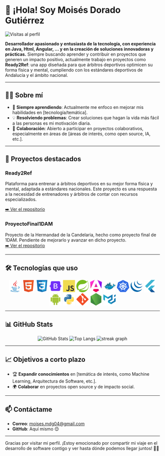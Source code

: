 # 👋 ¡Hola! Soy Moisés Dorado Gutiérrez

![Visitas al perfil](https://komarev.com/ghpvc/?username=mooii04&color=blue)

**Desarrollador apasionado y entusiasta de la tecnología, con experiencia en Java, Html, Angular, ... y en la creación de soluciones innovadoras y prácticas.** Siempre buscando aprender y contribuir en proyectos que generen un impacto positivo, actualmente trabajo en proyectos como **Ready2Ref**: una app diseñada para que árbitros deportivos optimicen su forma física y mental, cumpliendo con los estándares deportivos de Andalucía y el ámbito nacional.

---

## 🧑‍💻 Sobre mí

- 🌱 **Siempre aprendiendo**: Actualmente me enfoco en mejorar mis habilidades en [tecnología/temática].
- 💡 **Resolviendo problemas**: Crear soluciones que hagan la vida más fácil a las personas es mi motivación diaria.
- 🤝 **Colaboración**: Abierto a participar en proyectos colaborativos, especialmente en áreas de [áreas de interés, como open source, IA, etc.].

---

## 🚀 Proyectos destacados

### Ready2Ref
Plataforma para entrenar a árbitros deportivos en su mejor forma física y mental, adaptada a estándares nacionales. Este proyecto es una respuesta a la necesidad de entrenadores y árbitros de contar con recursos especializados.

[➡️ Ver el repositorio](#)

### ProyectoFinal1DAM
Proyecto de la Hermandad de la Candelaria, hecho como proyecto final de 1DAM. Pendiente de mejorarlo y avanzar en dicho proyecto.  
[➡️ Ver el repositorio](#)

---

## 🛠 Tecnologías que uso

<p align="center">
  <img src="https://raw.githubusercontent.com/devicons/devicon/master/icons/java/java-original.svg" alt="Java" width="40" height="40"/>
  <img src="https://raw.githubusercontent.com/devicons/devicon/master/icons/html5/html5-original.svg" alt="HTML" width="40" height="40"/>
  <img src="https://raw.githubusercontent.com/devicons/devicon/master/icons/css3/css3-original.svg" alt="CSS" width="40" height="40"/>
  <img src="https://raw.githubusercontent.com/devicons/devicon/master/icons/bootstrap/bootstrap-plain.svg" alt="Bootstrap" width="40" height="40"/>
  <img src="https://raw.githubusercontent.com/devicons/devicon/master/icons/javascript/javascript-original.svg" alt="JavaScript" width="40" height="40"/>
  <img src="https://raw.githubusercontent.com/devicons/devicon/master/icons/spring/spring-original.svg" alt="Spring" width="40" height="40"/>
  <img src="https://raw.githubusercontent.com/devicons/devicon/master/icons/angular/angular-original.svg" alt="Angular" width="40" height="40"/> 
  <img src="https://raw.githubusercontent.com/devicons/devicon/master/icons/docker/docker-original.svg" alt="Docker" width="40" height="40"/>
  <img src="https://raw.githubusercontent.com/devicons/devicon/master/icons/kubernetes/kubernetes-plain.svg" alt="Kubernetes" width="40" height="40"/>
  <img src="https://raw.githubusercontent.com/devicons/devicon/master/icons/jquery/jquery-original.svg" alt="jQuery" width="40" height="40"/>
  <img src="https://raw.githubusercontent.com/devicons/devicon/master/icons/flutter/flutter-original.svg" alt="Flutter" width="40" height="40"/>
  <img src="https://raw.githubusercontent.com/devicons/devicon/master/icons/android/android-original.svg" alt="Android" width="40" height="40"/>
  <img src="https://raw.githubusercontent.com/devicons/devicon/master/icons/python/python-original.svg" alt="Python" width="40" height="40"/>
  <img src="https://raw.githubusercontent.com/devicons/devicon/master/icons/git/git-original.svg" alt="Git" width="40" height="40"/>
  <img src="https://raw.githubusercontent.com/devicons/devicon/master/icons/nodejs/nodejs-original.svg" alt="Node.js" width="40" height="40"/>
  <img src="https://raw.githubusercontent.com/devicons/devicon/master/icons/materialui/materialui-original.svg" alt="Angular Material" width="40" height="40"/>
</p>

---

## 📊 GitHub Stats
<p align="center">
  <img src="https://github-readme-stats.vercel.app/api?username=mooii04&show_icons=true&theme=radical" alt="GitHub Stats"/>
  <img src="https://github-readme-stats.vercel.app/api/top-langs/?username=mooii04&layout=compact&theme=radical" alt="Top Langs"/>
  <img src="https://streak-stats.demolab.com?user=mooii04&locale=en&mode=daily&theme=radical&hide_border=false&border_radius=5&order=3" height="220" alt="streak graph"  />
</p>

---

## 📈 Objetivos a corto plazo

- 🏆 **Expandir conocimientos** en [temática de interés, como Machine Learning, Arquitectura de Software, etc.].
- 🌍 **Colaborar** en proyectos open source y de impacto social.

---

## 📫 Contáctame

<!--- **LinkedIn**: [Tu perfil de LinkedIn](#)-->
- **Correo**: [moises.mdg04@gmail.com](moises.mdg04@gmail.com)
- **GitHub**: Aquí mismo 😊

---

Gracias por visitar mi perfil. ¡Estoy emocionado por compartir mi viaje en el desarrollo de software contigo y ver hasta dónde podemos llegar juntos! 🚀✨
